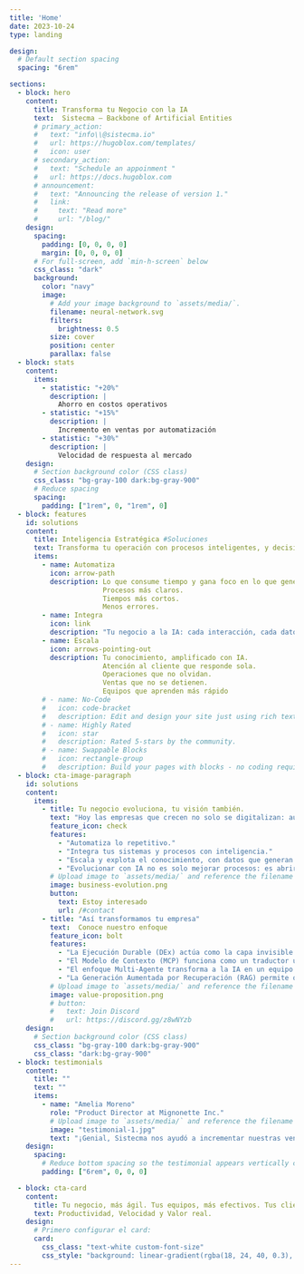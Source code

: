 ```yaml
---
title: 'Home'
date: 2023-10-24
type: landing

design:
  # Default section spacing
  spacing: "6rem"

sections:
  - block: hero
    content:
      title: Transforma tu Negocio con la IA
      text:  Sistecma — Backbone of Artificial Entities 
      # primary_action:
      #   text: "info\\@sistecma.io"
      #   url: https://hugoblox.com/templates/
      #   icon: user
      # secondary_action:
      #   text: "Schedule an appoinment "
      #   url: https://docs.hugoblox.com
      # announcement:
      #   text: "Announcing the release of version 1."
      #   link:
      #     text: "Read more"
      #     url: "/blog/"
    design:
      spacing:
        padding: [0, 0, 0, 0]
        margin: [0, 0, 0, 0]
      # For full-screen, add `min-h-screen` below
      css_class: "dark"
      background:
        color: "navy"
        image:
          # Add your image background to `assets/media/`.
          filename: neural-network.svg
          filters:
            brightness: 0.5
          size: cover
          position: center
          parallax: false
  - block: stats
    content:
      items:
        - statistic: "+20%"
          description: |
            Ahorro en costos operativos
        - statistic: "+15%"
          description: |
            Incremento en ventas por automatización
        - statistic: "+30%"
          description: |
            Velocidad de respuesta al mercado
    design:
      # Section background color (CSS class)
      css_class: "bg-gray-100 dark:bg-gray-900"
      # Reduce spacing
      spacing:
        padding: ["1rem", 0, "1rem", 0]
  - block: features
    id: solutions
    content:
      title: Inteligencia Estratégica #Soluciones
      text: Transforma tu operación con procesos inteligentes, y decisiones más rápidas. Haz de cada proceso una ventaja competitiva #"Simples, prácticas y a tu alcance"
      items:
        - name: Automatiza
          icon: arrow-path
          description: Lo que consume tiempo y gana foco en lo que genera valor.
                       Procesos más claros. 
                       Tiempos más cortos. 
                       Menos errores.
        - name: Integra
          icon: link
          description: "Tu negocio a la IA: cada interacción, cada dato y cada proceso se convierte en inteligencia accionable y convierte tus procesos en motores de crecimiento. Tus sistemas no solo ejecutan tareas, sino que anticipan necesidades, aceleran decisiones y te dan ventaja frente a tu competencia"
        - name: Escala
          icon: arrows-pointing-out
          description: Tu conocimiento, amplificado con IA. 
                       Atención al cliente que responde sola.
                       Operaciones que no olvidan.
                       Ventas que no se detienen.
                       Equipos que aprenden más rápido  
        # - name: No-Code
        #   icon: code-bracket
        #   description: Edit and design your site just using rich text (Markdown) and configurable YAML parameters.
        # - name: Highly Rated
        #   icon: star
        #   description: Rated 5-stars by the community.
        # - name: Swappable Blocks
        #   icon: rectangle-group
        #   description: Build your pages with blocks - no coding required!
  - block: cta-image-paragraph
    id: solutions
    content:
      items:
        - title: Tu negocio evoluciona, tu visión también.
          text: "Hoy las empresas que crecen no solo se digitalizan: automatizan, integran, aprenden y escalan. Lo que antes tomaba semanas, ahora se resuelve en horas. Lo que parecía complejo, ahora fluye."
          feature_icon: check
          features:
            - "Automatiza lo repetitivo."
            - "Integra tus sistemas y procesos con inteligencia."
            - "Escala y explota el conocimiento, con datos que generan valor real."
            - "Evolucionar con IA no es solo mejorar procesos: es abrir la puerta a nuevas formas de crecer, competir y liderar."
          # Upload image to `assets/media/` and reference the filename here
          image: business-evolution.png
          button:
            text: Estoy interesado
            url: /#contact
        - title: "Así transformamos tu empresa"
          text:  Conoce nuestro enfoque
          feature_icon: bolt
          features:
            - "La Ejecución Durable (DEx) actúa como la capa invisible que conecta la IA con los procesos de negocio. A diferencia de las automatizaciones tradicionales, que suelen ser frágiles y difíciles de mantener, este enfoque permite que cualquier flujo de trabajo se ejecute de manera confiable sin importar si dura segundos, días, meses, o años, e incluso si hay fallos, interrupciones o reinicios en el sistema."
            - "El Modelo de Contexto (MCP) funciona como un traductor universal que permite que la IA entienda y utilice la información de tu empresa de la misma manera que lo haría un equipo humano. Conecta datos dispersos, documentos y sistemas en un solo lenguaje, lo que facilita que las respuestas y acciones sean siempre relevantes, precisas y alineadas con tu negocio."
            - "El enfoque Multi-Agente transforma a la IA en un equipo de especialistas digitales que colaboran entre sí. Se despliegan agentes con roles claros y capacidades complementarias: uno busca información, otro razona escenarios, otro valida resultados y otro comunica con claridad. Este modelo multiplica la precisión y la eficiencia."
            - "La Generación Aumentada por Recuperación (RAG) permite que la IA responda con contexto real y familiar a tu negocio. En lugar de limitarse a generar texto, se conecta con tus propias bases de conocimiento, documentos o sistemas, y trae información precisa para enriquecer cada respuesta."
          # Upload image to `assets/media/` and reference the filename here
          image: value-proposition.png
          # button:
          #   text: Join Discord
          #   url: https://discord.gg/z8wNYzb
    design:
      # Section background color (CSS class)
      css_class: "bg-gray-100 dark:bg-gray-900"
      css_class: "dark:bg-gray-900"
  - block: testimonials
    content:
      title: ""
      text: ""
      items:
        - name: "Amelia Moreno"
          role: "Product Director at Mignonette Inc."
          # Upload image to `assets/media/` and reference the filename here
          image: "testimonial-1.jpg"
          text: "¡Genial, Sistecma nos ayudó a incrementar nuestras ventas rápidamente. A los 3 meses de transformar nuestros sistemas a entidades inteligentes ya teníamos resultados tangibles!"
    design:
      spacing:
        # Reduce bottom spacing so the testimonial appears vertically centered between sections
        padding: ["6rem", 0, 0, 0]

  - block: cta-card
    content:
      title: Tu negocio, más ágil. Tus equipos, más efectivos. Tus clientes, más cerca.
      text: Productividad, Velocidad y Valor real.
    design:
      # Primero configurar el card:
      card:
        css_class: "text-white custom-font-size"
        css_style: "background: linear-gradient(rgba(18, 24, 40, 0.3), rgba(18, 24, 40, 0.3)), url('/media/neural-network.svg') !important; background-size: cover !important; background-position: center !important; border-radius: 20px !important; padding: 80px 40px !important; background-color: transparent !important;"
---
```

